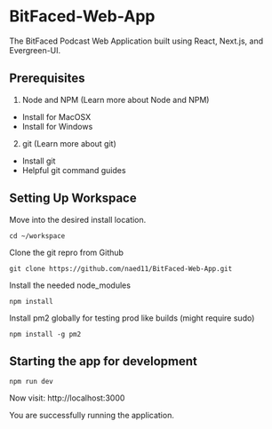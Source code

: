 # BitFaced-Web-App
The BitFaced Podcast Web Application built using React, Next.js, and Evergreen-UI.
 
## Prerequisites

1. Node and NPM (Learn more about Node and NPM)
  - Install for MacOSX
  - Install for Windows
2. git (Learn more about git)
  - Install git
  - Helpful git command guides

## Setting Up Workspace

Move into the desired install location.

`cd ~/workspace`

Clone the git repro from Github

`git clone https://github.com/naed11/BitFaced-Web-App.git`

Install the needed node_modules

`npm install`

Install pm2 globally for testing prod like builds (might require sudo)

`npm install -g pm2`

## Starting the app for development

`npm run dev`

Now visit:
http://localhost:3000

You are successfully running the application.



